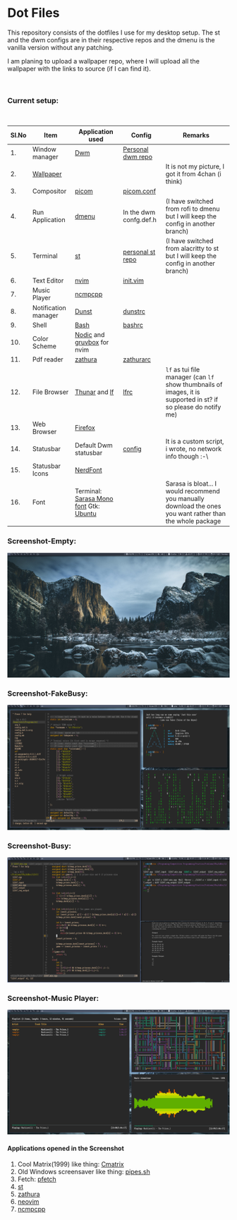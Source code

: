# Dot Files

This repository consists of the dotfiles I use for my desktop setup. The st and the dwm configs are in their respective repos and 
the dmenu is the vanilla version without any patching.  

I am planing to upload a wallpaper repo, where I will upload all the wallpaper with the links to source (if I can find it).

<br />

### Current setup:
<br />

|Sl.No| Item           |   Application used                     | Config                    | Remarks |  
 ---| ---              |          ---                           | ---                       | ---     |
|1. | Window manager   | [Dwm][dwmLink]                         | [Personal dwm repo][dawm] |         | 
|2. | [Wallpaper][WallpaperLink] |                              |                           | It is not my picture, I got it from 4chan (i think)        |
|3. | Compositor       | [picom][picomLink]                     | [picom.conf][picomconfig] |         |
|4. | Run Application  | [dmenu][dmenuLink]                     | In the dwm confg.def.h    | (I have switched from rofi to dmenu but I will keep the config in another branch)   |
|5. | Terminal         | [st][stLink]                           | [personal st repo][dast]  | (I have switched from alacritty to st but I will keep the config in another branch) | <!-- [config] [alacrittyConfig] -->
|6. | Text Editor      | [nvim][nvimLink]                       | [init.vim][nvimConfig]    |
|7. | Music Player     | [ncmpcpp][ncmpcppLink]                 |                           |         |
|8. | Notification manager | [Dunst][dunstLink]                 | [dunstrc][dunstrc]        |         |
|9. | Shell            | [Bash][BashLink]                       | [bashrc][bashrc]          |         |
|10.| Color Scheme     |  [Nodic][NordLink]  and [gruvbox][vimGruvbox] for nvim  |          |         |
|11.| Pdf reader       | [zathura][zathuraLink]                 |  [zathurarc][zathurarc]   |         |
|12.| File Browser     | [Thunar][ThunarLink] and [lf][lflink]  | [lfrc][lfrc]              | `lf` as tui file manager (can `lf` show thumbnails of images, it is supported in st? if so please do notify me)|
|13.| Web Browser      |  [Firefox][FirefoxLink]                |                           |         |
|14.| Statusbar        | Default Dwm statusbar                  | [config][statusbar] | It is a custom script, i wrote, no network info though :-\
|15.| Statusbar Icons  | [NerdFont][NerdFont]                   |                           |         |
|16.| Font             | Terminal: [Sarasa Mono font][SarasaFontLink] Gtk: [Ubuntu][UbuntuFontLink]   | | Sarasa is bloat... I would recommend you manually download the ones you want rather than the whole package |

### Screenshot-Empty:  
![Screenshot only wallpaper](./sample_screenshots/screenshot_empty.jpg)  

### Screenshot-FakeBusy:  
![Screenshot with items](./sample_screenshots/screenshot_fake_busy.png)

### Screenshot-Busy:  
![Screenshot when i am working](./sample_screenshots/screenshot_busy.png)

### Screenshot-Music Player:  
![Screenshot when i am working](./sample_screenshots/screenshot_relaxing.png)

#### Applications opened in the Screenshot
1. Cool Matrix(1999) like thing: [Cmatrix](https://github.com/abishekvashok/cmatrix)
2. Old Windows screensaver like thing: [pipes.sh](https://github.com/pipeseroni/pipes.sh/)
3. Fetch: [pfetch](https://github.com/dylanaraps/pfetch)
4. [st][stLink]
5. [zathura][zathuraLink]
6. [neovim][nvimLink]
7. [ncmpcpp][ncmpcppLink]

[LINKS]:[]
[dwmLink]:https://dwm.suckless.org/
[picomLink]:https://github.com/yshui/picom
[dmenuLink]:https://tools.suckless.org/dmenu/
[stLink]:https://st.suckless.org/
[nvimLink]:https://github.com/neovim/neovim
[ncmpcppLink]:https://github.com/ncmpcpp/ncmpcpp
[dunstLink]:https://github.com/dunst-project/dunst
[BashLink]:https://www.gnu.org/software/bash/
[NordLink]:https://www.nordtheme.com/
[vimGruvbox]:https://github.com/morhetz/gruvbox
[zathuraLink]:https://github.com/pwmt/zathura
[ThunarLink]:https://docs.xfce.org/xfce/thunar/start
[lflink]:https://github.com/gokcehan/lf
[FirefoxLink]:https://www.mozilla.org/en-US/firefox/
[NerdFont]:https://www.nerdfonts.com/
[SarasaFontLink]:https://picaq.github.io/sarasa/
[UbuntuFontLink]:https://design.ubuntu.com/font/

[dawm]:https://github.com/DaKidReturns/dawm
[dast]:https://github.com/DaKidReturns/dast
[WallpaperLink]:wallpaper/Wallpaper50.jpg
[picomConfig]:picom/picom.conf
[nvimConfig]:nvim/init.vim
[dunstrc]:dunst/dunstrc
[bashrc]:rcfiles/bashrc
[zathurarc]:zathura/zathurarc
[statusbar]:dwm/scripts/statusbar
[lfrc]:lf/lfrc
